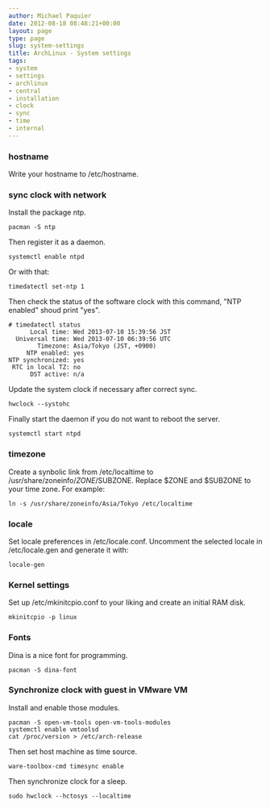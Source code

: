 ```yaml
---
author: Michael Paquier
date: 2012-08-18 08:48:21+00:00
layout: page
type: page
slug: system-settings
title: ArchLinux - System settings
tags:
- system
- settings
- archlinux
- central
- installation
- clock
- sync
- time
- internal
---
```


### hostname

Write your hostname to /etc/hostname.

### sync clock with network

Install the package ntp.

    pacman -S ntp

Then register it as a daemon.

    systemctl enable ntpd

Or with that:

    timedatectl set-ntp 1

Then check the status of the software clock with this command, "NTP enabled" shoud print "yes".

    # timedatectl status
          Local time: Wed 2013-07-10 15:39:56 JST
      Universal time: Wed 2013-07-10 06:39:56 UTC
            Timezone: Asia/Tokyo (JST, +0900)
         NTP enabled: yes
    NTP synchronized: yes
     RTC in local TZ: no
          DST active: n/a

Update the system clock if necessary after correct sync.

    hwclock --systohc

Finally start the daemon if you do not want to reboot the server.

    systemctl start ntpd

### timezone

Create a synbolic link from /etc/localtime to /usr/share/zoneinfo/$ZONE/$SUBZONE. Replace $ZONE and $SUBZONE to your time zone. For example:

    ln -s /usr/share/zoneinfo/Asia/Tokyo /etc/localtime

### locale

Set locale preferences in /etc/locale.conf. Uncomment the selected locale in /etc/locale.gen and generate it with:

    locale-gen

### Kernel settings

Set up /etc/mkinitcpio.conf to your liking and create an initial RAM disk.

    mkinitcpio -p linux

### Fonts

Dina is a nice font for programming.

    pacman -S dina-font

### Synchronize clock with guest in VMware VM

Install and enable those modules.

    pacman -S open-vm-tools open-vm-tools-modules
    systemctl enable vmtoolsd
    cat /proc/version > /etc/arch-release

Then set host machine as time source.

    ware-toolbox-cmd timesync enable

Then synchronize clock for a sleep.

    sudo hwclock --hctosys --localtime
